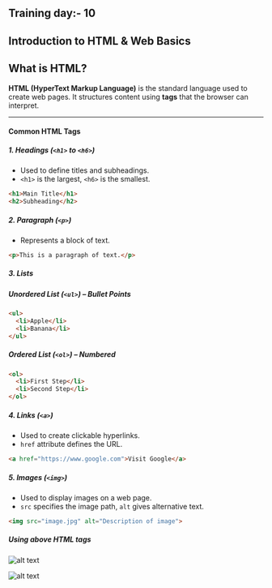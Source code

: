 ## Training day:- 10

## Introduction to HTML & Web Basics

## What is HTML?

**HTML (HyperText Markup Language)** is the standard language used to create web pages. It structures content using **tags** that the browser can interpret.

---

#### Common HTML Tags

##### 1. Headings (`<h1>` to `<h6>`)
- Used to define titles and subheadings.
- `<h1>` is the largest, `<h6>` is the smallest.

```html
<h1>Main Title</h1>
<h2>Subheading</h2>
````

##### 2. Paragraph (`<p>`)

* Represents a block of text.

```html
<p>This is a paragraph of text.</p>
```


##### 3. Lists

#####  Unordered List (`<ul>`) – Bullet Points

```html
<ul>
  <li>Apple</li>
  <li>Banana</li>
</ul>
```

#####  Ordered List (`<ol>`) – Numbered

```html
<ol>
  <li>First Step</li>
  <li>Second Step</li>
</ol>
```

##### 4. Links (`<a>`)

* Used to create clickable hyperlinks.
* `href` attribute defines the URL.

```html
<a href="https://www.google.com">Visit Google</a>
```

##### 5. Images (`<img>`)

* Used to display images on a web page.
* `src` specifies the image path, `alt` gives alternative text.

```html
<img src="image.jpg" alt="Description of image">
```

##### Using above HTML tags 

![alt text](htmltags.png)

![alt text](runn.png)






